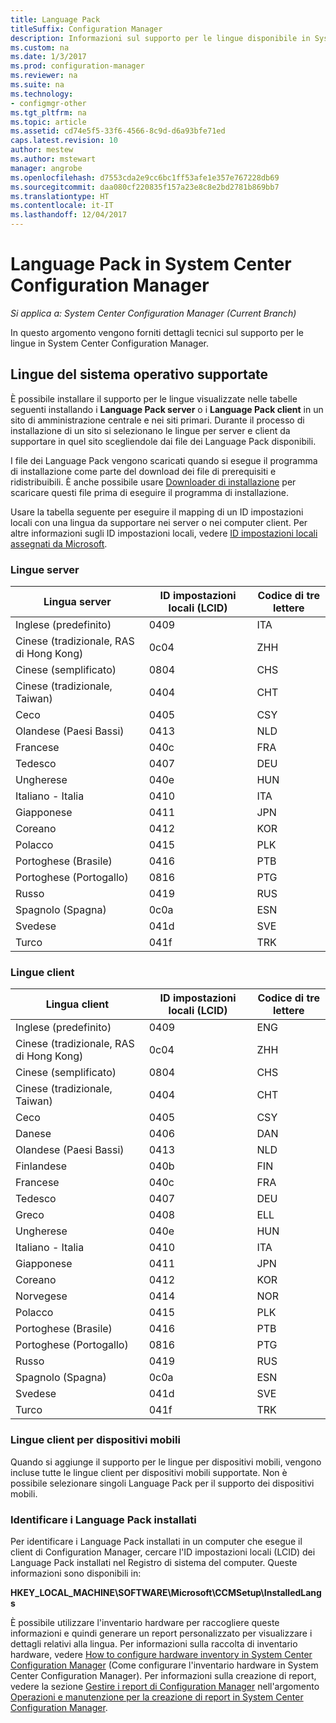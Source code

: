 ```yaml
---
title: Language Pack
titleSuffix: Configuration Manager
description: Informazioni sul supporto per le lingue disponibile in System Center Configuration Manager.
ms.custom: na
ms.date: 1/3/2017
ms.prod: configuration-manager
ms.reviewer: na
ms.suite: na
ms.technology:
- configmgr-other
ms.tgt_pltfrm: na
ms.topic: article
ms.assetid: cd74e5f5-33f6-4566-8c9d-d6a93bfe71ed
caps.latest.revision: 10
author: mestew
ms.author: mstewart
manager: angrobe
ms.openlocfilehash: d7553cda2e9cc6bc1ff53afe1e357e767228db69
ms.sourcegitcommit: daa080cf220835f157a23e8c8e2bd2781b869bb7
ms.translationtype: HT
ms.contentlocale: it-IT
ms.lasthandoff: 12/04/2017
---
```

# <a name="language-packs-in-system-center-configuration-manager"></a>Language Pack in System Center Configuration Manager

*Si applica a: System Center Configuration Manager (Current Branch)*

In questo argomento vengono forniti dettagli tecnici sul supporto per le lingue in System Center Configuration Manager.  

## <a name="BKMK_SupLanguagePacks"></a> Lingue del sistema operativo supportate  
 È possibile installare il supporto per le lingue visualizzate nelle tabelle seguenti installando i **Language Pack server** o i **Language Pack client** in un sito di amministrazione centrale e nei siti primari. Durante il processo di installazione di un sito si selezionano le lingue per server e client da supportare in quel sito scegliendole dai file dei Language Pack disponibili.

 I file dei Language Pack vengono scaricati quando si esegue il programma di installazione come parte del download dei file di prerequisiti e ridistribuibili. È anche possibile usare [Downloader di installazione](setup-downloader.md) per scaricare questi file prima di eseguire il programma di installazione.   

 Usare la tabella seguente per eseguire il mapping di un ID impostazioni locali con una lingua da supportare nei server o nei computer client. Per altre informazioni sugli ID impostazioni locali, vedere [ID impostazioni locali assegnati da Microsoft](http://go.microsoft.com/fwlink/p/?LinkId=252609).  

### <a name="server-languages"></a>Lingue server  

|Lingua server|ID impostazioni locali (LCID)|Codice di tre lettere|  
|---------------------|------------------------|-----------------------|  
|Inglese (predefinito)|0409|ITA|  
|Cinese (tradizionale, RAS di Hong Kong)|0c04|ZHH|  
|Cinese (semplificato)|0804|CHS|  
|Cinese (tradizionale, Taiwan)|0404|CHT|  
|Ceco|0405|CSY|  
|Olandese (Paesi Bassi)|0413|NLD|  
|Francese|040c|FRA|  
|Tedesco|0407|DEU|  
|Ungherese|040e|HUN|  
|Italiano - Italia|0410|ITA|  
|Giapponese|0411|JPN|  
|Coreano|0412|KOR|  
|Polacco|0415|PLK|  
|Portoghese (Brasile)|0416|PTB|  
|Portoghese (Portogallo)|0816|PTG|  
|Russo|0419|RUS|  
|Spagnolo (Spagna)|0c0a|ESN|  
|Svedese|041d|SVE|  
|Turco|041f|TRK|  

### <a name="client-languages"></a>Lingue client  

|Lingua client|ID impostazioni locali (LCID)|Codice di tre lettere|  
|---------------------|------------------------|-----------------------|  
|Inglese (predefinito)|0409|ENG|  
|Cinese (tradizionale, RAS di Hong Kong)|0c04|ZHH|  
|Cinese (semplificato)|0804|CHS|  
|Cinese (tradizionale, Taiwan)|0404|CHT|  
|Ceco|0405|CSY|  
|Danese|0406|DAN|  
|Olandese (Paesi Bassi)|0413|NLD|  
|Finlandese|040b|FIN|  
|Francese|040c|FRA|  
|Tedesco|0407|DEU|  
|Greco|0408|ELL|  
|Ungherese|040e|HUN|  
|Italiano - Italia|0410|ITA|  
|Giapponese|0411|JPN|  
|Coreano|0412|KOR|  
|Norvegese|0414|NOR|  
|Polacco|0415|PLK|  
|Portoghese (Brasile)|0416|PTB|  
|Portoghese (Portogallo)|0816|PTG|  
|Russo|0419|RUS|  
|Spagnolo (Spagna)|0c0a|ESN|  
|Svedese|041d|SVE|  
|Turco|041f|TRK|  

### <a name="mobile-device-client-languages"></a>Lingue client per dispositivi mobili  
 Quando si aggiunge il supporto per le lingue per dispositivi mobili, vengono incluse tutte le lingue client per dispositivi mobili supportate. Non è possibile selezionare singoli Language Pack per il supporto dei dispositivi mobili.  

### <a name="identify-installed-language-packs"></a>Identificare i Language Pack installati  
Per identificare i Language Pack installati in un computer che esegue il client di Configuration Manager, cercare l'ID impostazioni locali (LCID) dei Language Pack installati nel Registro di sistema del computer. Queste informazioni sono disponibili in:

 **HKEY_LOCAL_MACHINE\SOFTWARE\Microsoft\CCMSetup\InstalledLangs**  

È possibile utilizzare l'inventario hardware per raccogliere queste informazioni e quindi generare un report personalizzato per visualizzare i dettagli relativi alla lingua. Per informazioni sulla raccolta di inventario hardware, vedere [How to configure hardware inventory in System Center Configuration Manager](../../../../core/clients/manage/inventory/configure-hardware-inventory.md) (Come configurare l'inventario hardware in System Center Configuration Manager). Per informazioni sulla creazione di report, vedere la sezione [Gestire i report di Configuration Manager](../../../../core/servers/manage/operations-and-maintenance-for-reporting.md#BKMK_ManageReports) nell'argomento [Operazioni e manutenzione per la creazione di report in System Center Configuration Manager](../../../../core/servers/manage/operations-and-maintenance-for-reporting.md).  
